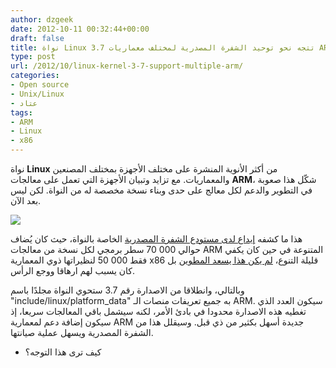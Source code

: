 ```yaml
---
author: dzgeek
date: 2012-10-11 00:32:44+00:00
draft: false
title: نواة Linux 3.7 تتجه نحو توحيد الشفرة المصدرية لمختلف معماريات ARM
type: post
url: /2012/10/linux-kernel-3-7-support-multiple-arm/
categories:
- Open source
- Unix/Linux
- عتاد
tags:
- ARM
- Linux
- x86
---
```


نواة **Linux** من أكثر الأنوية المنشرة على مختلف الأجهزة بمختلف المصنعين والمعماريات. مع تزايد وتبيان الأجهزة التي تعمل على معالجات **ARM**، شكّل هذا صعوبة في التطوير والدعم لكل معالج على حدى وبناء نسخة مخصصة له من النواة. لكن ليس بعد الآن.

[![](http://www.it-scoop.com/wp-content/uploads/2012/10/LinuxARM.jpg)
](http://www.it-scoop.com/wp-content/uploads/2012/10/LinuxARM.jpg)

هذا ما كشفه [ إيداع لدى مستودع الشفرة المصدرية](http://git.kernel.org/?p=linux/kernel/git/torvalds/linux-2.6.git;a=commit;h=9cd11c0c47b8690b47e7573311ce5c483cb344ed) الخاصة بالنواة، حيث كان يُضاف حوالي 000 70 سطر برمجي لكل نسخة من معالجات ARM المتنوعة في حين كان يكفي فقط 000 50 لنظيراتها ذوي المعمارية x86 قليلة التنوع، [لم يكن هذا يسعد المطوين](http://www.linaro.org/linaro-blog/2011/06/09/kernel-upstreaming/) بل كان يسبب لهم ارهاقا ووجع الرأس.

وبالتالي، وانطلاقا من الاصدارة رقم 3.7 ستحوي النواة مجلدًا باسم "include/linux/platform_data" به جميع تعريفات منصات الـ ARM. سيكون العدد الذي تغطيه هذه الاصدارة محدودا في بادئ الأمر، لكنه سيشمل باقي المعالجات سريعا، إذ سيكون إضافة دعم لمعمارية ARM جديدة أسهل بكثير من ذي قبل. وسيقلل هذا من الشفرة المصدرية ويسهل عملية صيانتها.

- كيف ترى هذا التوجه؟
